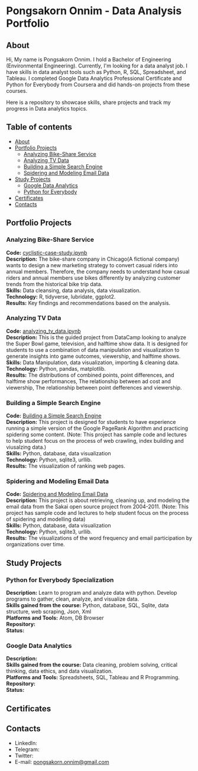# Pongsakorn Onnim - Data Analysis Portfolio

## About

Hi, My name is Pongsakorn Onnim. I hold a Bachelor of Engineering (Environmental Engineering). Currently, I'm looking for a data analyst job. I have skills in data analyst tools such as Python, R, SQL, Spreadsheet, and Tableau. I completed Google Data Analytics Professional Certificate and Python for Everybody from Coursera and did hands-on projects from these courses.

Here is a repository to showcase skills, share projects and track my progress in Data analytics topics.


## Table of contents
- [About](#about)
- [Portfolio Projects](#portfolio-projects)
	+ [Analyzing Bike-Share Service](#analyzing-bike-share-service)
  + [Analyzing TV Data](#analyzing-tv-data)
  + [Building a Simple Search Engine](#building-a-simple-search-engine)
  + [Spidering and Modeling Email Data](#spidering-and-modeling-email-data)
- [Study Projects](#study-projects)  
	+ [Google Data Analytics](#google-data-analytics)
	+ [Python for Everybody](#python-for-everybody)
- [Certificates](#certificates)
- [Contacts](#contacts)

## Portfolio Projects

### Analyzing Bike-Share Service
**Code:** [cyclistic-case-study.ipynb](https://github.com/pongsakorn-onnim/portfolio/blob/main/Analyzing%20Bike-Share%20Service(R)/cyclistic-case-study.ipynb)\
**Description:** The bike-share company in Chicago(A fictional company) wants to design a new marketing strategy to convert casual riders into annual members. Therefore, the company needs to understand how casual riders and annual members use bikes differently by analyzing customer trends from the historical bike trip data.\
**Skills:** Data cleansing, data analysis, data visualization.\
**Technology:** R, tidyverse, lubridate, ggplot2.\
**Results:** Key findings and recommendations based on the analysis.

### Analyzing TV Data
**Code:** [analyzing_tv_data.ipynb](https://github.com/pongsakorn-onnim/portfolio/blob/main/Analyzing%20TV%20Data/analyzing_tv_data.ipynb)\
**Description:** This is the guided project from DataCamp looking to analyze the Super Bowl game, television, and halftime show data. It is designed for students to use a combination of data manipulation and visualization to generate insights into game outcomes, viewership, and halftime shows.\
**Skills:** Data Manipulation, data visualization, importing & cleaning data.\
**Technology:** Python, pandas, matplotlib.\
**Results:** The distributions of combined points, point differences, and halftime show performances, The relationship between ad cost and viewership, The relationship between point defferences and viewership.

### Building a Simple Search Engine
**Code:** [Building a Simple Search Engine](https://github.com/pongsakorn-onnim/portfolio/tree/main/Building%20a%20Simple%20Search%20Engine) \
**Description:** This project is designed for students to have experience running a simple version of the Google PageRank Algorithm and practicing spidering some content. (Note: This project has sample code and lectures to help student focus on the process of web crawling, index building and viusalzing data.)\
**Skills:** Python, database, data visualization\
**Technology:** Python, sqlite3, urllib.\
**Results:** The visualization of ranking web pages.

### Spidering and Modeling Email Data
**Code:** [Spidering and Modeling Email Data](https://github.com/pongsakorn-onnim/portfolio/tree/main/Spidering%20and%20Modeling%20Email%20Data)\
**Description:** This project is about retrieving, cleaning up, and modeling the email data from the Sakai open source project from 2004-2011. (Note: This project has sample code and lectures to help student focus on the process of spidering and modelling data)\
**Skills:** Python, database, data visualization\
**Technology:** Python, sqlite3, urllib.\
**Results:** The visualizations of the word frequency and email participation by organizations over time.

## Study Projects
### Python for Everybody Specialization
**Description:** Learn to program and analyze data with python. Develop programs to gather, clean, analyze, and visualize data.\
**Skills gained from the course:** Python, database, SQL, Sqlite, data structure, web scraping, Json, Xml \
**Platforms and Tools:** Atom, DB Browser \
**Repository:** \
**Status:** 

### Google Data Analytics 
**Description:** \
**Skills gained from the course:** Data cleaning, problem solving, critical thinking, data ethics, and data visualization. \
**Platforms and Tools:** Spreadsheets, SQL, Tableau and R Programming. \
**Repository:** \
**Status:** 

## Certificates
## Contacts
- LinkedIn: []()
- Telegram: []()
- Twitter: []()
- E-mail: pongsakorn.onnim@gmail.com


